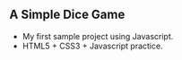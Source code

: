 <h2>A Simple Dice Game</h2>
<ul>
<li>My first sample project using Javascript.</li>
<li>HTML5 + CSS3 + Javascript practice.</li>
</ul>
